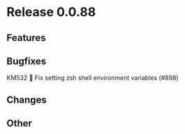 # Release 0.0.88

## Features

## Bugfixes

KM532 🐛 Fix setting zsh shell environment variables (#898)

## Changes

## Other

